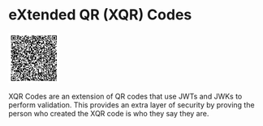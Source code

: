 # eXtended QR (XQR) Codes

<img src="images/xqr_demo.png" height="100" />

XQR Codes are an extension of QR codes that use JWTs and JWKs to perform validation.
This provides an extra layer of security by proving the person who created the XQR code is who they say they are.

